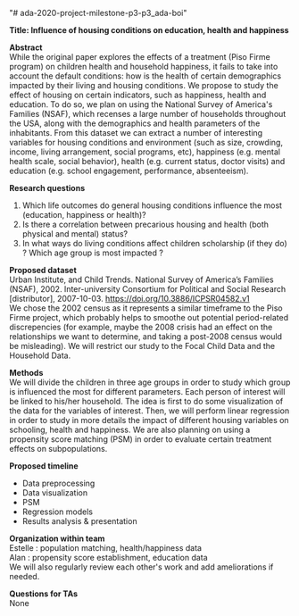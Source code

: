 "# ada-2020-project-milestone-p3-p3_ada-boi"

**Title: Influence of housing conditions on education, health and happiness**  

**Abstract**  
While the original paper explores the effects of a treatment (Piso Firme program) on children health and household happiness, it fails to take into account the default conditions: how is the health of certain demographics impacted by their living and housing conditions. We propose to study the effect of housing on certain indicators, such as happiness, health and education. To do so, we plan on using the National Survey of America's Families (NSAF), which recenses a large number of households throughout the USA, along with the demographics and health parameters of the inhabitants.
From this dataset we can extract a number of interesting variables for housing conditions and environment (such as size, crowding, income, living arrangement, social programs, etc), happiness (e.g. mental health scale, social behavior), health (e.g. current status, doctor visits) and education (e.g. school engagement, performance, absenteeism).


**Research questions**
1. Which life outcomes do general housing conditions influence the most (education, happiness or health)? 
2. Is there a correlation between precarious housing and health (both physical and mental) status?
3. In what ways do living conditions affect children scholarship (if they do) ? Which age group is most impacted ?

**Proposed dataset**\
Urban Institute, and Child Trends. National Survey of America’s Families (NSAF), 2002. Inter-university Consortium for Political and Social Research [distributor], 2007-10-03. https://doi.org/10.3886/ICPSR04582.v1 \
We chose the 2002 census as it represents a similar timeframe to the Piso Firme project, which probably helps to smoothe out potential period-related discrepencies (for example, maybe the 2008 crisis had an effect on the relationships we want to determine, and taking a post-2008 census would be misleading).
We will restrict our study to the Focal Child Data and the Household Data.

**Methods**\
We will divide the children in three age groups in order to study which group is influenced the most for different parameters. Each person of interest will be linked to his/her household.
The idea is first to do some visualization of the data for the variables of interest. Then, we will perform linear regression in order to study in more details the impact of different housing variables on schooling, health and happiness.
We are also planning on using a propensity score matching (PSM) in order to evaluate certain treatment effects on subpopulations.

**Proposed timeline**
- Data preprocessing
- Data visualization
- PSM
- Regression models
- Results analysis & presentation

**Organization within team**  \
Estelle : population matching, health/happiness data \
Alan : propensity score establishment, education data \
We will also regularly review each other's work and add ameliorations if needed.

**Questions for TAs**  
None
